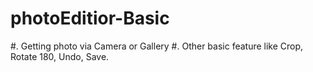 # photoEditior-Basic


#. Getting photo via Camera or Gallery
#. Other basic feature like Crop, Rotate 180, Undo, Save.
